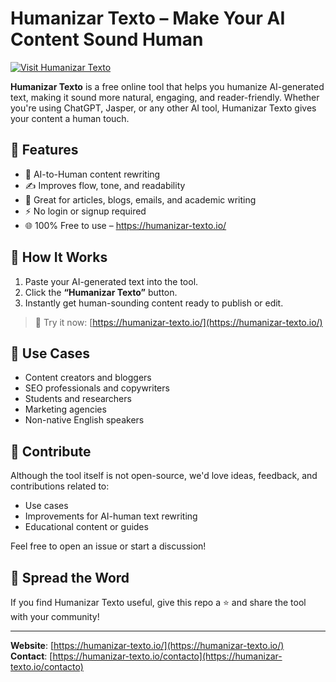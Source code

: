 # Humanizar Texto – Make Your AI Content Sound Human

[![Visit Humanizar Texto](https://img.shields.io/badge/Visit-Site-blue)](https://humanizar-texto.io/)

**Humanizar Texto** is a free online tool that helps you humanize AI-generated text, making it sound more natural, engaging, and reader-friendly. Whether you're using ChatGPT, Jasper, or any other AI tool, Humanizar Texto gives your content a human touch.

## 🌟 Features

- 🧠 AI-to-Human content rewriting
- ✍️ Improves flow, tone, and readability
- 📄 Great for articles, blogs, emails, and academic writing
- ⚡ No login or signup required
- 🌐 100% Free to use – https://humanizar-texto.io/

## 🔧 How It Works

1. Paste your AI-generated text into the tool.
2. Click the **“Humanizar Texto”** button.
3. Instantly get human-sounding content ready to publish or edit.

> 🚀 Try it now: [https://humanizar-texto.io/](https://humanizar-texto.io/)

## 📌 Use Cases

- Content creators and bloggers
- SEO professionals and copywriters
- Students and researchers
- Marketing agencies
- Non-native English speakers

## 🤝 Contribute

Although the tool itself is not open-source, we'd love ideas, feedback, and contributions related to:
- Use cases
- Improvements for AI-human text rewriting
- Educational content or guides

Feel free to open an issue or start a discussion!

## 📣 Spread the Word

If you find Humanizar Texto useful, give this repo a ⭐ and share the tool with your community!

---

**Website**: [https://humanizar-texto.io/](https://humanizar-texto.io/)  
**Contact**: [https://humanizar-texto.io/contacto](https://humanizar-texto.io/contacto)

